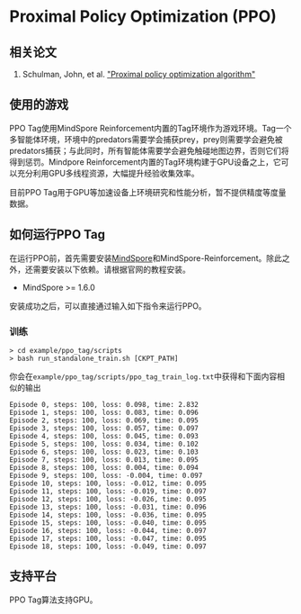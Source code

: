 # Proximal Policy Optimization (PPO)

## 相关论文

1. Schulman, John, et al. ["Proximal policy optimization algorithm"](https://arxiv.org/pdf/1707.06347.pdf)

## 使用的游戏

PPO Tag使用MindSpore Reinforcement内置的Tag环境作为游戏环境。Tag一个多智能体环境，环境中的predators需要学会捕获prey，prey则需要学会避免被predators捕获；与此同时，所有智能体需要学会避免触碰地图边界，否则它们将得到惩罚。Mindpore Reinforcement内置的Tag环境构建于GPU设备之上，它可以充分利用GPU多线程资源，大幅提升经验收集效率。

目前PPO Tag用于GPU等加速设备上环境研究和性能分析，暂不提供精度等度量数据。

## 如何运行PPO Tag

在运行PPO前，首先需要安装[MindSpore](https://www.mindspore.cn/install)和MindSpore-Reinforcement。除此之外，还需要安装以下依赖。请根据官网的教程安装。

- MindSpore >= 1.6.0

安装成功之后，可以直接通过输入如下指令来运行PPO。

### 训练

```shell
> cd example/ppo_tag/scripts
> bash run_standalone_train.sh [CKPT_PATH]
```

你会在`example/ppo_tag/scripts/ppo_tag_train_log.txt`中获得和下面内容相似的输出

```shell
Episode 0, steps: 100, loss: 0.098, time: 2.832
Episode 1, steps: 100, loss: 0.083, time: 0.096
Episode 2, steps: 100, loss: 0.069, time: 0.095
Episode 3, steps: 100, loss: 0.057, time: 0.097
Episode 4, steps: 100, loss: 0.045, time: 0.093
Episode 5, steps: 100, loss: 0.034, time: 0.102
Episode 6, steps: 100, loss: 0.023, time: 0.103
Episode 7, steps: 100, loss: 0.013, time: 0.095
Episode 8, steps: 100, loss: 0.004, time: 0.094
Episode 9, steps: 100, loss: -0.004, time: 0.097
Episode 10, steps: 100, loss: -0.012, time: 0.095
Episode 11, steps: 100, loss: -0.019, time: 0.097
Episode 12, steps: 100, loss: -0.026, time: 0.095
Episode 13, steps: 100, loss: -0.031, time: 0.096
Episode 14, steps: 100, loss: -0.036, time: 0.095
Episode 15, steps: 100, loss: -0.040, time: 0.095
Episode 16, steps: 100, loss: -0.044, time: 0.097
Episode 17, steps: 100, loss: -0.047, time: 0.095
Episode 18, steps: 100, loss: -0.049, time: 0.097
```

## 支持平台

PPO Tag算法支持GPU。
